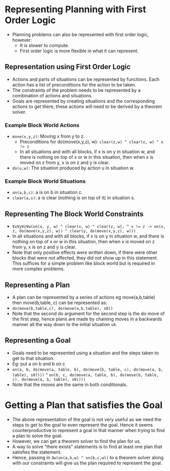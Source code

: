 # Representing Planning with First Order Logic

* Planning problems can also be represented with first order logic, however:
    * It is slower to compute.
    * First order logic is more flexible in what it can represent.

## Representation using First Order Logic
* Actions and parts of situations can be represented by functions. Each action has a list of preconditions for the action to be taken.
* The constraints of the problem needs to be represented by a combination of actions and situations.
* Goals are represented by creating situations and the corresponding actions to get there, these actions will need to be derived by a theorem solver.

### Example Block World Actions
* `move(x,y,z)`: Moving x from y to z.
    * Preconditions for do(move(x,y,z), w): `clear(z,w) ^ clear(x, w) ^ x != z `
    * In all situations and with all blocks, if x is on y in situation w, and there is nothing on top of x or w in this situation, then when x is moved on z from y, x is on z and y is clear.
* `do(u,w)`: The situation produced by action u in situation w.

### Example Block World Situations
* `on(a,b,c)`: a is on b in situation c.
* `clear(a,s)`: a is clear (nothing is on top of it) in situation s.

## Representing The Block World Constraints
* `∀x∀y∀z∀w(on(x, y, w) ^ clear(x, w) ^ clear(z, w), ^ x != z -> on(x, z, do(move(x,y,z), w)) ^ clear(y, do(move(x,y,z), w)))`
* In all situations and with all blocks, if x is on y in situation w, and there is nothing on top of x or w in this situation, then when x is moved on z from y, x is on z and y is clear.
* Note that only positive effects were written down, if there were other blocks that were not affected, they did not show up in this statement. This suffices for a simple problem like block world but is required in more complex problems.

## Representing a Plan
* A plan can be represented by a series of actions eg move(a,b,table) then move(b,table, c) can be represented as:
* `do(move(b,table,c), do(move(a,b,table), s0))`
* Note that the second do argument for the second step is the do move of the first step, hence plans are made by chaining moves in a backwards manner all the way down to the initial situation `s0`.

## Representing a Goal
* Goals need to be represented using a situation and the steps taken to get to that situation.
* Eg: put a on b and b on c
* `on(a, b, do(move(a, table, b), do(move(b, table, c), do(move(a, b, table), s0))))` ^ `on(b, c, do(move(a, table, b), do(move(b, table, c), do(move(a, b, table), s0))))`
* Note that the moves are the same in both conditionals.

# Getting a Plan that satisfies the Goal
* The above representation of the goal is not very useful as we need the steps to get to the goal to even represent the goal. Hence it seems counterproductive to represent a goal in that manner when trying to find a plan to solve the goal.
* However, we can get a theorem solver to find the plan for us.
* A way to solve "there exists" statements is to find at least one plan that satisfies the statement.
* Hence, passing in `∃w(on(a,b,w) ^ on(b,c,w))` to a theorem solver along with our constraints will give us the plan required to represent the goal.